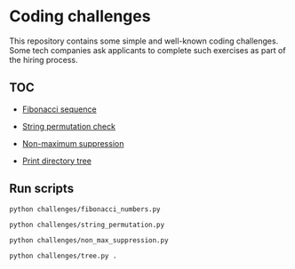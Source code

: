 # Coding challenges

This repository contains some simple and well-known coding challenges.
Some tech companies ask applicants to complete such exercises as part of the hiring process.

## TOC

- [Fibonacci sequence](challenges/fibonacci_numbers.py)

- [String permutation check](challenges/string_permutation.py)

- [Non-maximum suppression](challenges/non_max_suppression.py)

- [Print directory tree](challenges/tree.py)

## Run scripts

```
python challenges/fibonacci_numbers.py
```

```
python challenges/string_permutation.py
```

```
python challenges/non_max_suppression.py
```

```
python challenges/tree.py .
```

